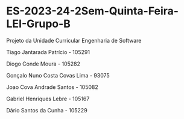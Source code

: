 # ES-2023-24-2Sem-Quinta-Feira-LEI-Grupo-B
Projeto da Unidade Curricular Engenharia de Software

Tiago Jantarada Patrício - 105291

Diogo Conde Moura - 105282

Gonçalo Nuno Costa Covas Lima - 93075

Joao Cova Andrade Santos - 105082

Gabriel Henriques Lebre - 105167

Dário Santos da Cunha - 105229
